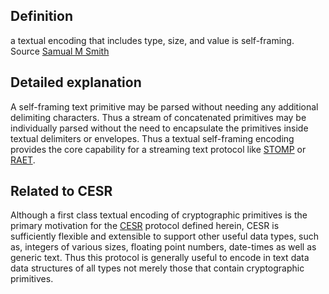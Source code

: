 ## Definition
a textual encoding that includes type, size, and value is self-framing.  
Source [Samual M Smith](https://www.ietf.org/archive/id/draft-ssmith-cesr-02.txt)

## Detailed explanation
A self-framing text primitive may be parsed without needing any additional delimiting characters. Thus a stream of concatenated primitives may be individually parsed without the need to encapsulate the primitives inside textual delimiters or envelopes. Thus a textual self-framing encoding provides the core capability for a streaming text protocol like [STOMP](https://en.wikipedia.org/wiki/Streaming_Text_Oriented_Messaging_Protocol) or [RAET](https://github.com/RaetProtocol/raet).

## Related to CESR
Although a first class textual encoding of cryptographic primitives is the primary motivation for the [CESR](composable-event-streaming-representation) protocol defined herein, CESR is sufficiently flexible and extensible to support other useful data types, such as, integers of various sizes, floating point numbers, date-times as well as generic text. Thus this protocol is generally useful to encode in text data data structures of all types not merely those that contain cryptographic primitives.